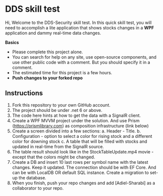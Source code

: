 # DDS skill test

Hi, Welcome to the DDS-Security skill test. 
In this quick skill test, you will need to accomplish a lite application that shows stocks changes in a **WPF** application and dammy real-time data changes. 

**Basics**

 - Please complete this project alone. 
 - You can search for help on any site, use open-source components, and use other public code with a comment. But you should specify it in a comment. 
 - The estimated time for this project is a few hours.
 - **Push changes to your forked repo**
 
 ## Instructions
 1. Fork this repository to your own GitHub account.
 2. The project should be under .net 6 or above. 
 3. The code here hints at how to get the data with a SignalR client. 
 4. Create a WPF MVVM project under the solution. And use Prism (https://prismlibrary.com) as composition infrastructure (link below) 
 5. Create  a screen divided into a few sections: 
       a. Header - Title.
       b. Configuration - option to select a color for rising stock and a different color for downing stock
       c. A table that will be filled with stocks and updated in real-time from the SignalR source. 
6. The table result should look like in the StockTableUpdate.mp4 movie - except that the colors might be changed. 
7. Create a DB and insert 10 last rows per symbol name with the latest changes. Keep it updated. The connection should be with EF Core. And can be with LocalDB OR default SQL instance. Create a migration to set-up the database. 
8. When you finish, push your repo changes and add [Adiel-Sharabi]  as a collaborator to your repo. 

  
